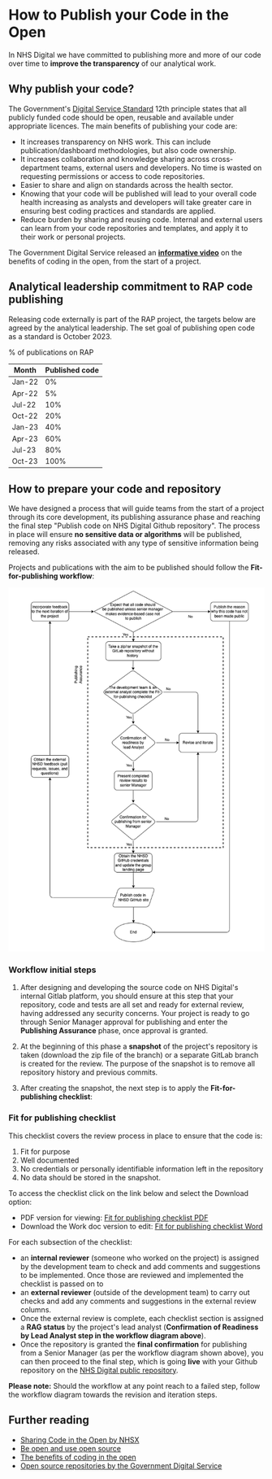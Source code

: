 # How to Publish your Code in the Open

In NHS Digital we have committed to publishing more and more of our code over time to **improve the transparency** of our analytical work.

## Why publish your code?

The Government's [Digital Service Standard](https://www.gov.uk/service-manual/service-standard) 12th principle states that all publicly funded code should be open, reusable and available under appropriate licences. The main benefits of publishing your code are:

- It increases transparency on NHS work. This can include publication/dashboard methodologies, but also code ownership.
- It increases collaboration and knowledge sharing across cross-department teams, external users and developers. No time is wasted on requesting permissions or access to code repositories.
- Easier to share and align on standards across the health sector.
- Knowing that your code will be published will lead to your overall code health increasing as analysts and developers will take greater care in ensuring best coding practices and standards are applied.
- Reduce burden by sharing and reusing code. Internal and external users can learn from your code repositories and templates, and apply it to their work or personal projects.

The Government Digital Service released an **[informative video](https://www.youtube.com/watch?v=aqFFCvjXr1s)** on the benefits of coding in the open, from the start of a project.

## Analytical leadership commitment to RAP code publishing

Releasing code externally is part of the RAP project, the targets below are agreed by the analytical leadership. The set goal of publishing open code as a standard is October 2023.

% of publications on RAP

| Month  | Published code |
| ------ | -------------- |
| Jan-22 | 0%             |
| Apr-22 | 5%             |
| Jul-22 | 10%            |
| Oct-22 | 20%            |
| Jan-23 | 40%            |
| Apr-23 | 60%            |
| Jul-23 | 80%            |
| Oct-23 | 100%           |

## How to prepare your code and repository

We have designed a process that will guide teams from the start of a project through its core development, its publishing assurance phase and reaching the final step "Publish code on NHS Digital Github repository". The process in place will ensure **no sensitive data or algorithms** will be published, removing any risks associated with any type of sensitive information being released.

Projects and publications with the aim to be published should follow the **Fit-for-publishing workflow**:

![](../images/prepare_code.drawio.png)

### Workflow initial steps

1. After designing and developing the source code on NHS Digital's internal Gitlab platform, you should ensure at this step that your repository, code and tests are all set and ready for external review, having addressed any security concerns. Your project is ready to go through Senior Manager approval for publishing and enter the **Publishing Assurance** phase, once approval is granted.

2. At the beginning of this phase a **snapshot** of the project's repository is taken (download the zip file of the branch) or a separate GitLab branch is created for the review. The purpose of the snapshot is to remove all repository history and previous commits.

3. After creating the snapshot, the next step is to apply the **Fit-for-publishing checklist**:

### Fit for publishing checklist

This checklist covers the review process in place to ensure that the code is:

1. Fit for purpose
2. Well documented
3. No credentials or personally identifiable information left in the repository
4. No data should be stored in the snapshot.

To access the checklist click on the link below and select the Download option:

- PDF version for viewing: [Fit for publishing checklist PDF](../images/Fit_for_publishing_checklist.pdf)
- Download the Work doc version to edit: [Fit for publishing checklist Word](../images/Fit_for_publishing_checklist.docx)

For each subsection of the checklist:

- an **internal reviewer** (someone who worked on the project) is assigned by the development team to check and add comments and suggestions to be implemented. Once those are reviewed and implemented the checklist is passed on to
- an **external reviewer** (outside of the development team) to carry out checks and add any comments and suggestions in the external review columns.
- Once the external review is complete, each checklist section is assigned a **RAG status** by the project's lead analyst (**Confirmation of Readiness by Lead Analyst step in the workflow diagram above**).
- Once the repository is granted the **final confirmation** for publishing from a Senior Manager (as per the workflow diagram shown above), you can then proceed to the final step, which is going **live** with your Github repository on the [NHS Digital public repository](https://github.com/NHSDigital).

**Please note:** Should the workflow at any point reach to a failed step, follow the workflow diagram towards the revision and iteration steps.

## Further reading

- [Sharing Code in the Open by NHSX](https://nhsx.github.io/AnalyticsUnit/codeintheopen.html)
- [Be open and use open source](https://www.gov.uk/guidance/be-open-and-use-open-source)
- [The benefits of coding in the open](https://gds.blog.gov.uk/2017/09/04/the-benefits-of-coding-in-the-open/)
- [Open source repositories by the Government Digital Service](https://github.com/alphagov)
